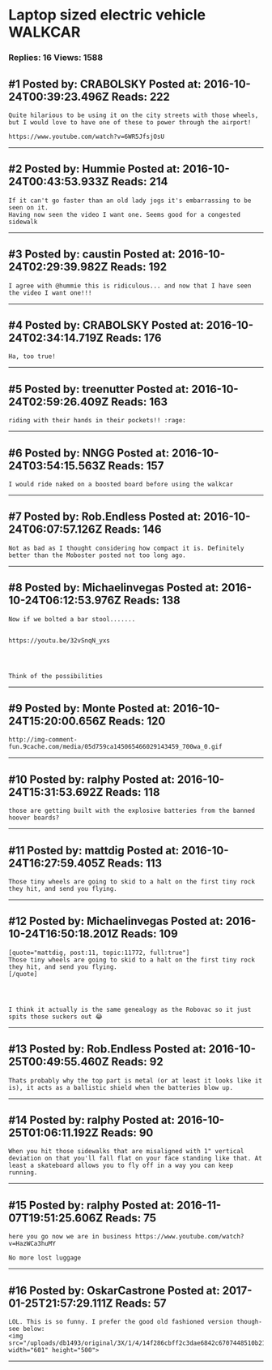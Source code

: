 # Laptop sized electric vehicle WALKCAR

### Replies: 16 Views: 1588

## \#1 Posted by: CRABOLSKY Posted at: 2016-10-24T00:39:23.496Z Reads: 222

```
Quite hilarious to be using it on the city streets with those wheels, but I would love to have one of these to power through the airport! 

https://www.youtube.com/watch?v=6WR5JfsjOsU
```

---
## \#2 Posted by: Hummie Posted at: 2016-10-24T00:43:53.933Z Reads: 214

```
If it can't go faster than an old lady jogs it's embarrassing to be seen on it.
Having now seen the video I want one. Seems good for a congested sidewalk
```

---
## \#3 Posted by: caustin Posted at: 2016-10-24T02:29:39.982Z Reads: 192

```
I agree with @hummie this is ridiculous... and now that I have seen the video I want one!!!
```

---
## \#4 Posted by: CRABOLSKY Posted at: 2016-10-24T02:34:14.719Z Reads: 176

```
Ha, too true!
```

---
## \#5 Posted by: treenutter Posted at: 2016-10-24T02:59:26.409Z Reads: 163

```
riding with their hands in their pockets!! :rage:
```

---
## \#6 Posted by: NNGG Posted at: 2016-10-24T03:54:15.563Z Reads: 157

```
I would ride naked on a boosted board before using the walkcar
```

---
## \#7 Posted by: Rob.Endless Posted at: 2016-10-24T06:07:57.126Z Reads: 146

```
Not as bad as I thought considering how compact it is. Definitely better than the Moboster posted not too long ago.
```

---
## \#8 Posted by: Michaelinvegas Posted at: 2016-10-24T06:12:53.976Z Reads: 138

```
Now if we bolted a bar stool.......


https://youtu.be/32vSnqN_yxs




Think of the possibilities
```

---
## \#9 Posted by: Monte Posted at: 2016-10-24T15:20:00.656Z Reads: 120

```
http://img-comment-fun.9cache.com/media/05d759ca145065466029143459_700wa_0.gif
```

---
## \#10 Posted by: ralphy Posted at: 2016-10-24T15:31:53.692Z Reads: 118

```
those are getting built with the explosive batteries from the banned hoover boards?
```

---
## \#11 Posted by: mattdig Posted at: 2016-10-24T16:27:59.405Z Reads: 113

```
Those tiny wheels are going to skid to a halt on the first tiny rock they hit, and send you flying.
```

---
## \#12 Posted by: Michaelinvegas Posted at: 2016-10-24T16:50:18.201Z Reads: 109

```
[quote="mattdig, post:11, topic:11772, full:true"]
Those tiny wheels are going to skid to a halt on the first tiny rock they hit, and send you flying.
[/quote]




I think it actually is the same genealogy as the Robovac so it just spits those suckers out 😂
```

---
## \#13 Posted by: Rob.Endless Posted at: 2016-10-25T00:49:55.460Z Reads: 92

```
Thats probably why the top part is metal (or at least it looks like it is), it acts as a ballistic shield when the batteries blow up.
```

---
## \#14 Posted by: ralphy Posted at: 2016-10-25T01:06:11.192Z Reads: 90

```
When you hit those sidewalks that are misaligned with 1" vertical deviation on that you'll fall flat on your face standing like that. At least a skateboard allows you to fly off in a way you can keep running.
```

---
## \#15 Posted by: ralphy Posted at: 2016-11-07T19:51:25.606Z Reads: 75

```
here you go now we are in business https://www.youtube.com/watch?v=HazWCa3huMY

No more lost luggage
```

---
## \#16 Posted by: OskarCastrone Posted at: 2017-01-25T21:57:29.111Z Reads: 57

```
LOL. This is so funny. I prefer the good old fashioned version though- see below:
<img src="/uploads/db1493/original/3X/1/4/14f286cbff2c3dae6842c6707448510b213d4320.JPG" width="601" height="500">
```

---
